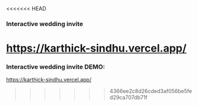 <<<<<<< HEAD
### Interactive wedding invite
https://karthick-sindhu.vercel.app/
=======
### Interactive wedding invite DEMO:
https://karthick-sindhu.vercel.app/
>>>>>>> 4366ee2c8d26cded3af056be5fed29ca707db71f
